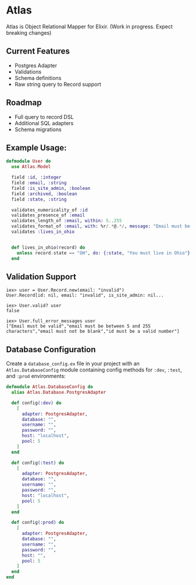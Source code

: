 # Atlas

Atlas is Object Relational Mapper for Elixir. (Work in progress. Expect breaking changes)

## Current Features
- Postgres Adapter
- Validations
- Schema definitions
- Raw string query to Record support

## Roadmap
- Full query to record DSL
- Additional SQL adapters
- Schema migrations

## Example Usage:

```elixir
defmodule User do
  use Atlas.Model

  field :id, :integer
  field :email, :string
  field :is_site_admin, :boolean
  field :archived, :boolean
  field :state, :string

  validates_numericality_of :id
  validates_presence_of :email
  validates_length_of :email, within: 5..255
  validates_format_of :email, with: %r/.*@.*/, message: "Email must be valid"
  validates :lives_in_ohio


  def lives_in_ohio(record) do
    unless record.state == "OH", do: {:state, "You must live in Ohio"}
  end
```


## Validation Support
```
iex> user = User.Record.new(email: "invalid")
User.Record[id: nil, email: "invalid", is_site_admin: nil...

iex> User.valid? user
false

iex> User.full_error_messages user
["Email must be valid","email must be between 5 and 255 characters","email must not be blank","id must be a valid number"]

```


## Database Configuration
Create a `database_config.ex` file in your project with an `Atlas.DatabaseConfig` module containing config methods for `:dev`, `:test`, and `:prod` environments:

```elixir
defmodule Atlas.DatabaseConfig do
  alias Atlas.Database.PostgresAdapter

  def config(:dev) do
    [
      adapter: PostgresAdapter,
      database: "",
      username: "",
      password: "",
      host: "localhost",
      pool: 5
    ]
  end

  def config(:test) do
    [
      adapter: PostgresAdapter,
      database: "",
      username: "",
      password: "",
      host: "localhost",
      pool: 5
    ]
  end

  def config(:prod) do
    [
      adapter: PostgresAdapter,
      database: "",
      username: "",
      password: "",
      host: "",
      pool: 5
    ]
  end
end
```
